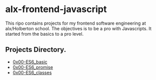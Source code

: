 # alx-frontend-javascript
This ripo contains projects for my frontend software engineering at alx/Holberton school.
The objectives is to be a pro with Javascripts. It started from the basics to a pro level.
## Projects Directory.

- [0x00-ES6_basic](./0x00-ES6_basic)
- [0x00-ES6_promise](https://github.com/Joiejoie1/alx-frontend-javascript/tree/main/0x01-ES6_promise)
- [0x00-ES6_classes](https://github.com/Joiejoie1/alx-frontend-javascript/tree/main/0x02-ES6_classes)
